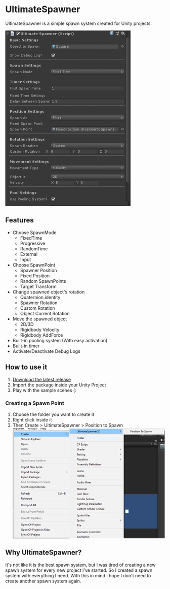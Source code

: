 # UltimateSpawner
UltimateSpawner is a simple spawn system created for Unity projects.

![UltimateSpawner](Images/UltimateSpawner_overview.gif)

## Features
- Choose SpawnMode
    - FixedTime 
    - Progressive
    - RandomTime
    - External
    - Input
- Choose SpawnPoint 
    - Spawner Position
    - Fixed Position
    - Random SpawnPoints
    - Target Transform
- Change spawned object's rotation
    - Quaternion.identity
    - Spawner Rotation
    - Custom Rotation
    - Object Current Rotation
- Move the spawned object
    - 2D/3D
    - Rigidbody Velocity
    - Rigidbody AddForce
- Built-in pooling system (With easy activation)
- Built-in timer
- Activate/Deactivate Debug Logs

## How to use it

1. [Download the latest release](https://github.com/reneabreu/UltimateSpawner2D/releases)
2. Import the package inside your Unity Project
3. Play with the sample scenes (:

### Creating a Spawn Point
1. Choose the folder you want to create it
2. Right click inside it
3. Then Create > UltimateSpawner > Position to Spawn
    ![How to create a spawn point](Images/create-spawnpoint.png)

## Why UltimateSpawner?
It's not like it is the best spawn system, but I was tired of creating a new spawn system for every new project I've started. So I created a spawn system with everything I need. With this in mind I hope I don't need to create another spawn system again.
